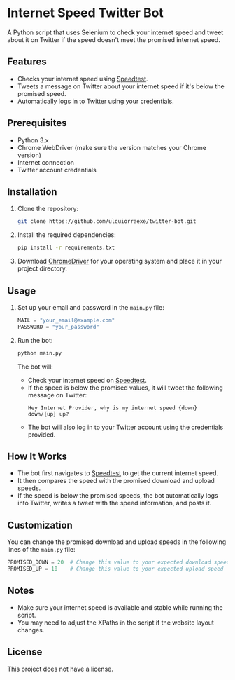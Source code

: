 # Internet Speed Twitter Bot

A Python script that uses Selenium to check your internet speed and tweet about it on Twitter if the speed doesn't meet the promised internet speed.

## Features

- Checks your internet speed using [Speedtest](https://www.speedtest.net/).
- Tweets a message on Twitter about your internet speed if it's below the promised speed.
- Automatically logs in to Twitter using your credentials.

## Prerequisites

- Python 3.x
- Chrome WebDriver (make sure the version matches your Chrome version)
- Internet connection
- Twitter account credentials

## Installation

1. Clone the repository:

   ```bash
   git clone https://github.com/ulquiorraexe/twitter-bot.git
   ```

2. Install the required dependencies:

   ```bash
   pip install -r requirements.txt
   ```

3. Download [ChromeDriver](https://sites.google.com/a/chromium.org/chromedriver/downloads) for your operating system and place it in your project directory.

## Usage

1. Set up your email and password in the `main.py` file:
   
   ```python
   MAIL = "your_email@example.com"
   PASSWORD = "your_password"
   ```

2. Run the bot:

   ```bash
   python main.py
   ```

   The bot will:
   - Check your internet speed on [Speedtest](https://www.speedtest.net/).
   - If the speed is below the promised values, it will tweet the following message on Twitter:
     ```
     Hey Internet Provider, why is my internet speed {down} down/{up} up?
     ```
   - The bot will also log in to your Twitter account using the credentials provided.

## How It Works

- The bot first navigates to [Speedtest](https://www.speedtest.net/) to get the current internet speed.
- It then compares the speed with the promised download and upload speeds.
- If the speed is below the promised speeds, the bot automatically logs into Twitter, writes a tweet with the speed information, and posts it.

## Customization

You can change the promised download and upload speeds in the following lines of the `main.py` file:

```python
PROMISED_DOWN = 20  # Change this value to your expected download speed
PROMISED_UP = 10    # Change this value to your expected upload speed
```

## Notes

- Make sure your internet speed is available and stable while running the script.
- You may need to adjust the XPaths in the script if the website layout changes.

## License

This project does not have a license.
